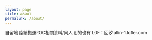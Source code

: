 ```yaml
---
layout: page
title: ABOUT
permalink: /about/
---
```


自留地
陸續搬運ROC相關資料/同人
別的也有
LOF：回汐 allin-1.lofter.com
